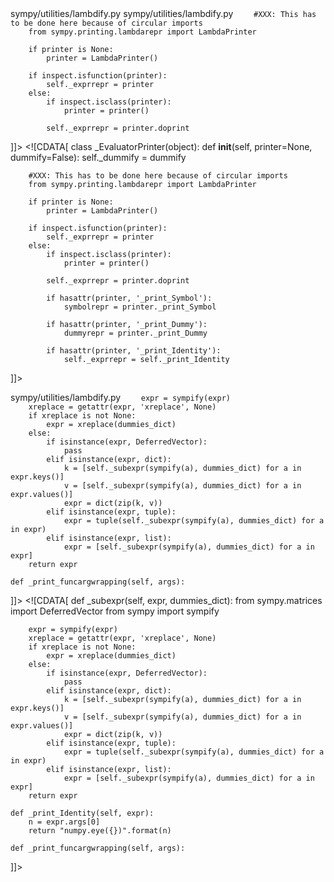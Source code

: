 <change>
<file change-number-for-this-file="1">sympy/utilities/lambdify.py</file>
<original line-count="14" no-ellipsis="true"><![CDATA[
NUMPY_DEFAULT = {"I": 1j}
SCIPY_DEFAULT = {"I": 1j}
TENSORFLOW_DEFAULT = {}
SYMPY_DEFAULT = {}
NUMEXPR_DEFAULT = {}
]]></original>
<modified no-ellipsis="true"><![CDATA[
NUMPY_DEFAULT = {"I": 1j, "Identity": "numpy.eye"}
SCIPY_DEFAULT = {"I": 1j, "Identity": "numpy.eye"}
TENSORFLOW_DEFAULT = {}
SYMPY_DEFAULT = {}
NUMEXPR_DEFAULT = {}
]]></modified>
</change>

<change>
<file change-number-for-this-file="2">sympy/utilities/lambdify.py</file>
<original line-count="14" no-ellipsis="true"><![CDATA[
class _EvaluatorPrinter(object):
    def __init__(self, printer=None, dummify=False):
        self._dummify = dummify

        #XXX: This has to be done here because of circular imports
        from sympy.printing.lambdarepr import LambdaPrinter

        if printer is None:
            printer = LambdaPrinter()

        if inspect.isfunction(printer):
            self._exprrepr = printer
        else:
            if inspect.isclass(printer):
                printer = printer()

            self._exprrepr = printer.doprint
]]></original>
<modified no-ellipsis="true"><![CDATA[
class _EvaluatorPrinter(object):
    def __init__(self, printer=None, dummify=False):
        self._dummify = dummify

        #XXX: This has to be done here because of circular imports
        from sympy.printing.lambdarepr import LambdaPrinter

        if printer is None:
            printer = LambdaPrinter()

        if inspect.isfunction(printer):
            self._exprrepr = printer
        else:
            if inspect.isclass(printer):
                printer = printer()

            self._exprrepr = printer.doprint

            if hasattr(printer, '_print_Symbol'):
                symbolrepr = printer._print_Symbol

            if hasattr(printer, '_print_Dummy'):
                dummyrepr = printer._print_Dummy

            if hasattr(printer, '_print_Identity'):
                self._exprrepr = self._print_Identity
]]></modified>
</change>

<change>
<file change-number-for-this-file="3">sympy/utilities/lambdify.py</file>
<original line-count="14" no-ellipsis="true"><![CDATA[
    def _subexpr(self, expr, dummies_dict):
        from sympy.matrices import DeferredVector
        from sympy import sympify

        expr = sympify(expr)
        xreplace = getattr(expr, 'xreplace', None)
        if xreplace is not None:
            expr = xreplace(dummies_dict)
        else:
            if isinstance(expr, DeferredVector):
                pass
            elif isinstance(expr, dict):
                k = [self._subexpr(sympify(a), dummies_dict) for a in expr.keys()]
                v = [self._subexpr(sympify(a), dummies_dict) for a in expr.values()]
                expr = dict(zip(k, v))
            elif isinstance(expr, tuple):
                expr = tuple(self._subexpr(sympify(a), dummies_dict) for a in expr)
            elif isinstance(expr, list):
                expr = [self._subexpr(sympify(a), dummies_dict) for a in expr]
        return expr

    def _print_funcargwrapping(self, args):
]]></original>
<modified no-ellipsis="true"><![CDATA[
    def _subexpr(self, expr, dummies_dict):
        from sympy.matrices import DeferredVector
        from sympy import sympify

        expr = sympify(expr)
        xreplace = getattr(expr, 'xreplace', None)
        if xreplace is not None:
            expr = xreplace(dummies_dict)
        else:
            if isinstance(expr, DeferredVector):
                pass
            elif isinstance(expr, dict):
                k = [self._subexpr(sympify(a), dummies_dict) for a in expr.keys()]
                v = [self._subexpr(sympify(a), dummies_dict) for a in expr.values()]
                expr = dict(zip(k, v))
            elif isinstance(expr, tuple):
                expr = tuple(self._subexpr(sympify(a), dummies_dict) for a in expr)
            elif isinstance(expr, list):
                expr = [self._subexpr(sympify(a), dummies_dict) for a in expr]
        return expr

    def _print_Identity(self, expr):
        n = expr.args[0]
        return "numpy.eye({})".format(n)

    def _print_funcargwrapping(self, args):
]]></modified>
</change>